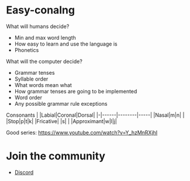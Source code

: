 # Easy-conalng
What will humans decide?
- Min and max word length
- How easy to learn and use the language is
- Phonetics

What will the computer decide?
- Grammar tenses
- Syllable order
- What words mean what
- How grammar tenses are going to be implemented
- Word order
- Any possible grammar rule exceptions

Consonants
| |Labial|Coronal|Dorsal|
|-|------|--------|-----|
|Nasal|m|n| |
|Stop|p|t|k|
|Fricative| |s| |
|Approximant|w|l|j|

Good series: https://www.youtube.com/watch?v=Y_hzMnRXjhI

# Join the community
- [Discord](https://discord.gg/T4UfPJTwV7)
